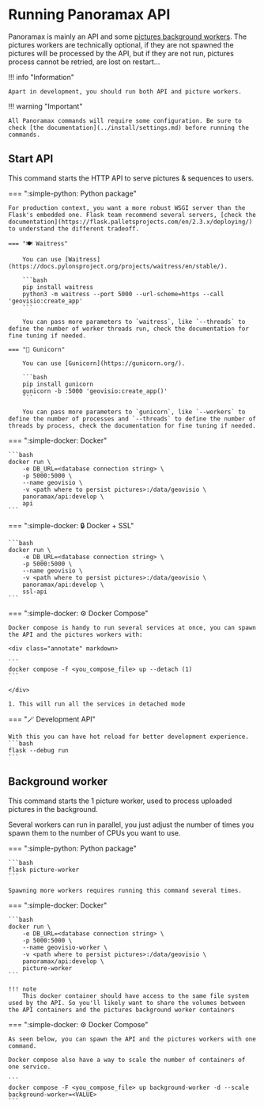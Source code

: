 # Running Panoramax API

Panoramax is mainly an API and some [pictures background workers](./deep_dive/pictures_processing.md). The pictures workers are technically optional, if they are not spawned the pictures will be processed by the API, but if they are not run, pictures process cannot be retried, are lost on restart...

!!! info "Information"

	Apart in development, you should run both API and picture workers.

!!! warning "Important"

	All Panoramax commands will require some configuration. Be sure to check [the documentation](../install/settings.md) before running the commands.

## Start API

This command starts the HTTP API to serve pictures & sequences to users.

=== ":simple-python: Python package"

    For production context, you want a more robust WSGI server than the Flask's embedded one. Flask team recommend several servers, [check the documentation](https://flask.palletsprojects.com/en/2.3.x/deploying/) to understand the different tradeoff.

    === "🍽️ Waitress"

        You can use [Waitress](https://docs.pylonsproject.org/projects/waitress/en/stable/).

        ```bash
        pip install waitress
        python3 -m waitress --port 5000 --url-scheme=https --call 'geovisio:create_app'
        ```

        You can pass more parameters to `waitress`, like `--threads` to define the number of worker threads run, check the documentation for fine tuning if needed.

    === "🦄 Gunicorn"

        You can use [Gunicorn](https://gunicorn.org/).

        ```bash
        pip install gunicorn
        gunicorn -b :5000 'geovisio:create_app()'
        ```

        You can pass more parameters to `gunicorn`, like `--workers` to define the number of processes and `--threads` to define the number of threads by process, check the documentation for fine tuning if needed.

=== ":simple-docker: Docker"

	```bash
	docker run \
		-e DB_URL=<database connection string> \
		-p 5000:5000 \
		--name geovisio \
		-v <path where to persist pictures>:/data/geovisio \
		panoramax/api:develop \
		api
	```

=== ":simple-docker: :lock: Docker + SSL"

	```bash
	docker run \
		-e DB_URL=<database connection string> \
		-p 5000:5000 \
		--name geovisio \
		-v <path where to persist pictures>:/data/geovisio \
		panoramax/api:develop \
		ssl-api
	```

=== ":simple-docker: :gear: Docker Compose"

	Docker compose is handy to run several services at once, you can spawn the API and the pictures workers with:

	<div class="annotate" markdown>

	```
	docker compose -f <you_compose_file> up --detach (1)
	```

	</div>

	1. This will run all the services in detached mode


=== ":magic_wand: Development API"

	With this you can have hot reload for better development experience.
	```bash
	flask --debug run
	```

## Background worker

This command starts the 1 picture worker, used to process uploaded pictures in the background.

Several workers can run in parallel, you just adjust the number of times you spawn them to the number of CPUs you want to use.

=== ":simple-python: Python package"

	```bash
	flask picture-worker
	```

	Spawning more workers requires running this command several times.

=== ":simple-docker: Docker"

	```bash
	docker run \
		-e DB_URL=<database connection string> \
		-p 5000:5000 \
		--name geovisio-worker \
		-v <path where to persist pictures>:/data/geovisio \
		panoramax/api:develop \
		picture-worker
	```

	!!! note
		This docker container should have access to the same file system used by the API. So you'll likely want to share the volumes between the API containers and the pictures background worker containers

=== ":simple-docker: :gear: Docker Compose"

	As seen below, you can spawn the API and the pictures workers with one command.

	Docker compose also have a way to scale the number of containers of one service.

	```
	docker compose -F <you_compose_file> up background-worker -d --scale background-worker=<VALUE>
	```
